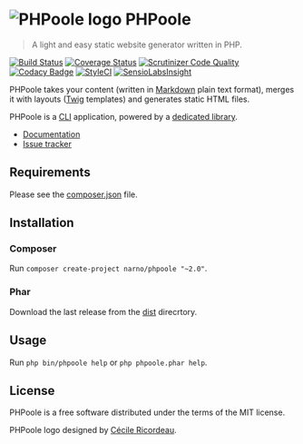 # ![PHPoole logo](https://avatars2.githubusercontent.com/u/5618939?s=50 "Logo created by Cécile Ricordeau") PHPoole

> A light and easy static website generator written in PHP.

[![Build Status](https://travis-ci.org/Narno/PHPoole.svg)](https://travis-ci.org/Narno/PHPoole)
[![Coverage Status](https://coveralls.io/repos/github/Narno/PHPoole/badge.svg)](https://coveralls.io/github/Narno/PHPoole)
[![Scrutinizer Code Quality](https://scrutinizer-ci.com/g/Narno/PHPoole/badges/quality-score.png)](https://scrutinizer-ci.com/g/Narno/PHPoole/)
[![Codacy Badge](https://api.codacy.com/project/badge/Grade/85aa408ef2e94925831b1f7dd4c98219)](https://www.codacy.com/app/Narno/PHPoole?utm_source=github.com&amp;utm_medium=referral&amp;utm_content=Narno/PHPoole&amp;utm_campaign=Badge_Grade)
[![StyleCI](https://styleci.io/repos/12738012/shield)](https://styleci.io/repos/12738012)
[![SensioLabsInsight](https://insight.sensiolabs.com/projects/2a9ae313-1dce-405c-9632-0727ecdac269/mini.png)](https://insight.sensiolabs.com/projects/2a9ae313-1dce-405c-9632-0727ecdac269)

PHPoole takes your content (written in [Markdown](http://daringfireball.net/projects/markdown/) plain text format), merges it with layouts ([Twig](http://twig.sensiolabs.org/) templates) and generates static HTML files.

PHPoole is a [CLI](https://en.wikipedia.org/wiki/Command-line_interface) application, powered by a [dedicated library](https://github.com/Narno/PHPoole-library).

* [Documentation](https://github.com/Narno/PHPoole-library/tree/master/docs)
* [Issue tracker](https://github.com/Narno/PHPoole/issues)

## Requirements

Please see the [composer.json](composer.json) file.

## Installation

### Composer

Run ```composer create-project narno/phpoole "~2.0"```.

### Phar

Download the last release from the [dist](https://github.com/Narno/PHPoole/tree/master/dist) direcrtory.

## Usage

Run ```php bin/phpoole help``` or ```php phpoole.phar help```.

## License

PHPoole is a free software distributed under the terms of the MIT license.

PHPoole logo designed by [Cécile Ricordeau](http://www.cecillie.fr).
